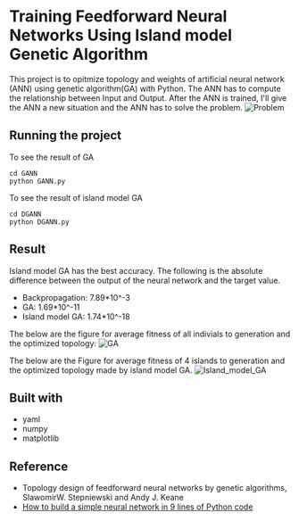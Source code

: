 # Training Feedforward Neural Networks Using Island model Genetic Algorithm
This project is to opitmize topology and weights of artificial neural network (ANN) using genetic algorithm(GA) with Python. The ANN has to compute the relationship between Input and Output. After the ANN is trained, I'll give the ANN a new situation and the ANN has to solve the problem.
![Problem](https://github.com/LukeLinn/EV_project/blob/master/Figure/problem.png)

## Running the project
To see the result of GA
```
cd GANN
python GANN.py
```

To see the result of island model GA
```
cd DGANN
python DGANN.py
```

## Result
Island model GA has the best accuracy. The following is the absolute difference between the output of the neural network and the target value.

* Backpropagation: 7.89*10^-3
* GA: 1.69*10^-11
* Island model GA: 1.74*10^-18


The below are the figure for average fitness of all indivials to generation and the optimized topology:
![GA](https://github.com/LukeLinn/EV_project/blob/master/Figure/GANN.png)

The below are the Figure for average fitness of 4 islands to generation and the optimized topology made by island model GA.
![Island_model_GA](https://github.com/LukeLinn/EV_project/blob/master/Figure/DGANN.png)

## Built with
* yaml
* numpy
* matplotlib

## Reference
* Topology design of feedforward neural networks by genetic algorithms, SlawomirW. Stepniewski and Andy J. Keane
* [How to build a simple neural network in 9 lines of Python code](https://medium.com/technology-invention-and-more/how-to-build-a-simple-neural-network-in-9-lines-of-python-code-cc8f23647ca1)